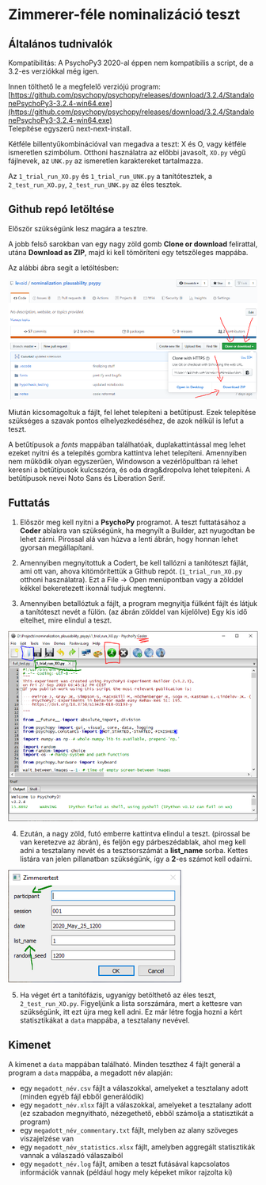 # Zimmerer-féle nominalizáció teszt

## Általános tudnivalók

Kompatibilitás: A PsychoPy3 2020-al éppen nem kompatibilis a script, de a 3.2-es verziókkal még igen.

Innen tölthető le a megfelelő verziójú program: [https://github.com/psychopy/psychopy/releases/download/3.2.4/StandalonePsychoPy3-3.2.4-win64.exe](https://github.com/psychopy/psychopy/releases/download/3.2.4/StandalonePsychoPy3-3.2.4-win64.exe)  
Telepítése egyszerű next-next-install.


Kétféle billentyűkombinációval van megadva a teszt: X és O, vagy kétféle ismeretlen szimbólum. Otthoni használatra az előbbi javasolt, `XO.py` végű fájlnevek, az `UNK.py` az ismeretlen karaktereket tartalmazza.

Az `1_trial_run_XO.py` és `1_trial_run_UNK.py` a tanítótesztek, a `2_test_run_XO.py`, `2_test_run_UNK.py` az éles tesztek.

## Github repó letöltése

Először szükségünk lesz magára a tesztre. 

A jobb felső sarokban van egy nagy zöld gomb **Clone or download** felirattal, utána **Download as ZIP**, majd ki kell tömöríteni egy tetszőleges mappába.

Az alábbi ábra segít a letöltésben:

![a Github oldala](https://github.com/levaid/nominalization_plausability_psypy/raw/master/readme/github_site.PNG)

Miután kicsomagoltuk a fájlt, fel lehet telepíteni a betűtípust. Ezek telepítése szükséges a szavak pontos elhelyezkedéséhez, de azok nélkül is lefut a teszt.

A betűtípusok a _fonts_ mappában találhatóak, duplakattintással meg lehet ezeket nyitni és a telepítés gombra kattintva lehet telepíteni. Amennyiben nem működik olyan egyszerűen, Windowson a vezérlőpultban rá lehet keresni a betűtípusok kulcsszóra, és oda drag&dropolva lehet telepíteni. A betűtípusok nevei Noto Sans és Liberation Serif.

## Futtatás

1. Először meg kell nyitni a **PsychoPy** programot. A teszt futtatásához a **Coder** ablakra van szükségünk, ha megnyílt a Builder, azt nyugodtan be lehet zárni. Pirossal alá van húzva a lenti ábrán, hogy honnan lehet gyorsan megállapítani.

2. Amennyiben megnyitottuk a Codert, be kell tallózni a tanítóteszt fájlát, ami ott van, ahova kitömörítettük a Github repót. (`1_trial_run_XO.py` otthoni használatra). 
Ezt a File -> Open menüpontban vagy a zölddel kékkel bekeretezett ikonnál tudjuk megtenni.
3. Amennyiben betallóztuk a fájlt, a program megnyitja fülként fájlt és látjuk a tanítóteszt nevét a fülön. (az ábrán zölddel van kijelölve) Egy kis idő eltelhet, mire elindul a teszt.

![PsychoPy coder](https://github.com/levaid/nominalization_plausability_psypy/raw/master/readme/coder.PNG)


4. Ezután, a nagy zöld, futó emberre kattintva elindul a teszt. (pirossal be van keretezve az ábrán), és feljön egy párbeszédablak, ahol meg kell adni a tesztalany nevét és a tesztsorszámát a **list_name** sorba. Kettes listára van jelen pillanatban szükségünk, így a **2**-es számot kell odaírni.


![Párbeszédablak](https://github.com/levaid/nominalization_plausability_psypy/raw/master/readme/dialog_box.PNG)

5. Ha véget ért a tanítófázis, ugyanígy betölthető az éles teszt, `2_test_run_XO.py`. Figyeljünk a lista sorszámára, mert a kettesre van szükségünk, itt ezt újra meg kell adni. Ez már létre fogja hozni a kért statisztikákat a `data` mappába, a tesztalany nevével. 

## Kimenet

A kimenet a `data` mappában található. Minden teszthez 4 fájlt generál a program a `data` mappába, a megadott név alapján: 

- egy `megadott_név.csv` fájlt a válaszokkal, amelyeket a tesztalany adott (minden egyéb fájl ebből generálódik)
- egy `megadott_név.xlsx` fájlt a válaszokkal, amelyeket a tesztalany adott (ez szabadon megnyitható, nézegethető, ebből számolja a statisztikát a program)
- egy `megadott_név_commentary.txt` fájlt, melyben az alany szöveges viszajelzése van
- egy `megadott_név_statistics.xlsx` fájlt, amelyben aggregált statisztikák vannak a válaszadó válaszaiból
- egy `megadott_név.log` fájlt, amiben a teszt futásával kapcsolatos információk vannak (például hogy mely képeket mikor rajzolta ki)


